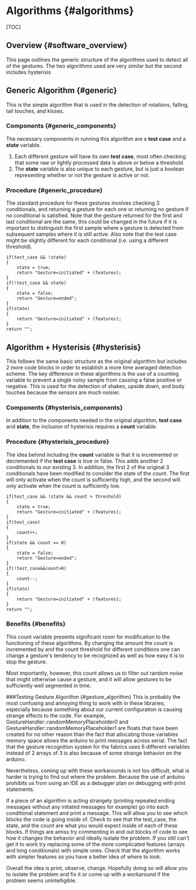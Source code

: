 Algorithms					{#algorithms}
===========

[TOC]

Overview				{#software_overview}
--------

This page outlines the generic structure of the algorithms used to detect all of the gestures. The two algorithms used are very similar but the second includes hysterisis

Generic Algorithm  			{#generic}
-----------------

This is the simple algorithm that is used in the detection of rotations, falling, tail touches, and kisses.

### Components			{#generic_components}
The necessary components in running this algorithm are a **test case** and a **state** variable. 

1.	Each different gesture will have its own **test case**, most often checking that some raw or lightly processed data is above or below a threshold.
2. 	The **state** variable is also unique to each gesture, but is just a boolean representing whether or not the gesture is active or not.

### Procedure			{#generic_procedure}

The standard procedure for these gestures involves checking 3 conditionals, and returning a gesture for each one or returning no gesture if no conditional is satisfied. Note that the gesture returned for the first and last conditional are the same, this could be changed in the future if it is important to distinguish the first sample where a gesture is detected from subsequent samples where it is still active. Also note that the test case might be slightly different for each conditional (i.e. using a different threshold).

~~~~~~~~~~~~{.c}
if(test_case && !state)
{
	state = true;
	return "Gesture=initiated" + (features);
}
if(!test_case && state)
{
	state = false;
	return "Gesture=ended";
}
if(state)
{
	return "Gesture=initiated" + (features);
}
return "";
~~~~~~~~~~~~

Algorithm + Hysterisis 		{#hysterisis}
----------------------

This follows the same basic structure as the original algorithm but includes 2 more code blocks in order to establish a more time averaged detection scheme. The key difference in these algorithms is the use of a counting variable to prevent a single noisy sample from causing a false positive or negative. This is used for the detection of shakes, upside down, and body touches because the sensors are much noisier.

### Components 			{#hysterisis_components}
In addition to the components needed in the original algorithm, **test case** and **state**, the inclusion of hysterisis requires a **count** variable. 

### Procedure 			{#hysterisis_procedure}

The idea behind including the **count** variable is that it is incremented or decremented if the **test case** is true or false. This adds another 2 conditionals to our existing 3. In addition, the first 2 of the original 3 conditionals have been modified to consider the state of the count. The first will only activate when the count is sufficiently high, and the second will only activate when the count is sufficiently low.

~~~~~~~~~~~~{.c}
if(test_case && !state && count > threshold)
{
	state = true;
	return "Gesture=initiated" + (features);
}
if(test_case)
{
	count++;
}
if(state && count == 0)
{
	state = false;
	return "Gesture=ended";
}
if(!test_case&&count>0)
{
	count--;
}
if(state)
{
	return "Gesture=initiated" + (features);
}
return "";
~~~~~~~~~~~~

### Benefits 				{#benefits}
This count variable presents significant room for modification to the functioning of these algorithms. By changing the amount the count is incremented by and the count threshold for different conditions one can change a gesture's tendency to be recognized as well as how easy it is to stop the gesture.

Most importantly, however, this count allows us to filter out random noise that might otherwise cause a gesture, and it will allow gestures to be sufficiently well segmented in time.

###Testing Gesture Algorithm			{#gesture_algorithm}
This is probably the most confusing and annoying thing to work with in these libraries, especially because something about our current configuration is causing strange effects to the code. For example, GestureHandler::randomMemoryPlaceholder0 and GestureHandler::randomMemoryPlaceholder1 are floats that have been created for no other reason than the fact that allocating those variables memory space allows the arduino to print messages across serial. The fact that the gesture recognition system for the fabrics uses 6 different variables instead of 2 arrays of 3 is also because of some strange behavior on the arduino.

Nevertheless, coming up with these workarounds is not too difficult, what is harder is trying to find out where the problem.
Because the use of arduino prohibits us from using an IDE as a debugger plan on debugging with print statements. 

If a piece of an algorithm is acting strangely (printing repeated ending messages without any initated messages for example) go into each conditional statement and print a message. This will allow you to see which blocks the code is going inside of. Check to see that the test_case, the state, and the count are what you would expect inside of each of these blocks. If things are amiss try commenting in and out blocks of code to see how it changes the behavior and ideally isolate the problem. If you still can't get it to work try replacing some of the more complicated features (arrays and long conditionals) with simple ones. Check that the algorithm works with simpler features so you have a better idea of where to look.

Overall the idea is print, observe, change. Hopefully doing so will allow you to isolate the problem and fix it or come up with a workaround if the problem seems unintelligible.